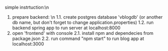 simple instrtuction:\n

1. prepare backend: \n
  1.1. create postgres database 'vblogdb' (or another db name, but don't forget to change application.properties)
  1.2. run backend spring app to run server at localhost:8000
3. open 'frontend' with console 
  2.1. install npm and dependecies from package.json
  2.2. run command "npm start" to run blog app at localhost:3000
